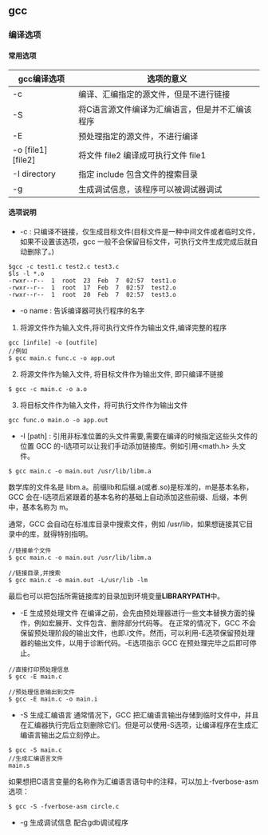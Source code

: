 ## gcc

### 编译选项
#### 常用选项
gcc编译选项 | 选项的意义
-|-
-c | 编译、汇编指定的源文件，但是不进行链接
-S | 将C语言源文件编译为汇编语言，但是并不汇编该程序
-E | 预处理指定的源文件，不进行编译
-o [file1] [file2] | 将文件 file2 编译成可执行文件 file1
-I directory | 指定 include 包含文件的搜索目录
-g | 生成调试信息，该程序可以被调试器调试

#### 选项说明
* -c : 只编译不链接，仅生成目标文件(目标文件是一种中间文件或者临时文件，如果不设置该选项，gcc 一般不会保留目标文件，可执行文件生成完成后就自动删除了。)
```shell
$gcc -c test1.c test2.c test3.c
$ls -l *.o
-rwxr--r--  1  root  23  Feb  7  02:57  test1.o
-rwxr--r--  1  root  17  Feb  7  02:57  test2.o
-rwxr--r--  1  root  20  Feb  7  02:57  test3.o

```
* -o name : 告诉编译器可执行程序的名字
1. 将源文件作为输入文件,将可执行文件作为输出文件,编译完整的程序
```shell
gcc [infile] -o [outfile]
//例如
$ gcc main.c func.c -o app.out
```
2. 将源文件作为输入文件, 将目标文件作为输出文件, 即只编译不链接
```shell
$ gcc -c main.c -o a.o
```
3. 将目标文件作为输入文件，将可执行文件作为输出文件
```shell
gcc func.o main.o -o app.out
```

* -I [path] : 引用非标准位置的头文件需要,需要在编译的时候指定这些头文件的位置
GCC 的-l选项可以让我们手动添加链接库。例如引用<math.h> 头文件。
```shell
$ gcc main.c -o main.out /usr/lib/libm.a
```
数学库的文件名是 libm.a。前缀lib和后缀.a(或者.so)是标准的，m是基本名称，GCC 会在-l选项后紧跟着的基本名称的基础上自动添加这些前缀、后缀，本例中，基本名称为 m。

通常，GCC 会自动在标准库目录中搜索文件，例如 /usr/lib，如果想链接其它目录中的库，就得特别指明。
```shell
//链接单个文件
$ gcc main.c -o main.out /usr/lib/libm.a

//链接目录,并搜索
$ gcc main.c -o main.out -L/usr/lib -lm
```
最后也可以把包括所需链接库的目录加到环境变量**LIBRARYPATH**中。

* -E 生成预处理文件
在编译之前，会先由预处理器进行一些文本替换方面的操作，例如宏展开、文件包含、删除部分代码等。
在正常的情况下，GCC 不会保留预处理阶段的输出文件，也即.i文件。然而，可以利用-E选项保留预处理器的输出文件，以用于诊断代码。-E选项指示 GCC 在预处理完毕之后即可停止。
```shell
//直接打印预处理信息
$ gcc -E main.c

//预处理信息输出到文件
$ gcc -E main.c -o main.i
```

* -S 生成汇编语言
通常情况下，GCC 把汇编语言输出存储到临时文件中，并且在汇编器执行完后立刻删除它们。但是可以使用-S选项，让编译程序在生成汇编语言输出之后立刻停止。
```shell
$ gcc -S main.c
//生成汇编语言文件
main.s
```
如果想把C语言变量的名称作为汇编语言语句中的注释，可以加上-fverbose-asm选项：
```shell
$ gcc -S -fverbose-asm circle.c
```

* -g 生成调试信息
配合gdb调试程序
